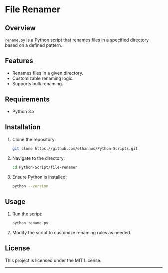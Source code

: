 # File Renamer

## Overview
[`rename.py`](https://github.com/ethannws/Python-Scripts/main/file-renamer) is a Python script that renames files in a specified directory based on a defined pattern.

## Features
- Renames files in a given directory.
- Customizable renaming logic.
- Supports bulk renaming.

## Requirements
- Python 3.x

## Installation
1. Clone the repository:
   ```sh
   git clone https://github.com/ethannws/Python-Scripts.git
   ```
2. Navigate to the directory:
   ```sh
   cd Python-Script/file-renamer
   ```
3. Ensure Python is installed:
   ```sh
   python --version
   ```

## Usage
1. Run the script:
   ```sh
   python rename.py
   ```
2. Modify the script to customize renaming rules as needed.

## License
This project is licensed under the MIT License.

---


